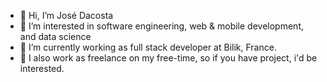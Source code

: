 - 👋 Hi, I’m José Dacosta
- 👀 I’m interested in software engineering, web & mobile development, and data science
- 🌱 I’m currently working as full stack developer at Bilik, France.
- 💞️  I also work as freelance on my free-time, so if you have project, i'd be interested. 

<!---
Nekketsu-GIT/Nekketsu-GIT is a ✨ special ✨ repository because its `README.md` (this file) appears on your GitHub profile.
You can click the Preview link to take a look at your changes.
--->
